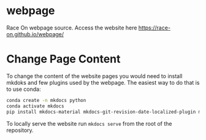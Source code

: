 # webpage
Race On webpage source. Access the website here https://race-on.github.io/webpage/

# Change Page Content

To change the content of the website pages you would need to install mkdoks and few plugins used by the webpage. The easiest way to do that is to use conda:

```bash
conda create -n mkdocs python
conda activate mkdocs
pip install mkdocs-material mkdocs-git-revision-date-localized-plugin mkdocs-awesome-pages-plugin pyembed-markdown
```

To locally serve the website run ```mkdocs serve``` from the root of the repository.
